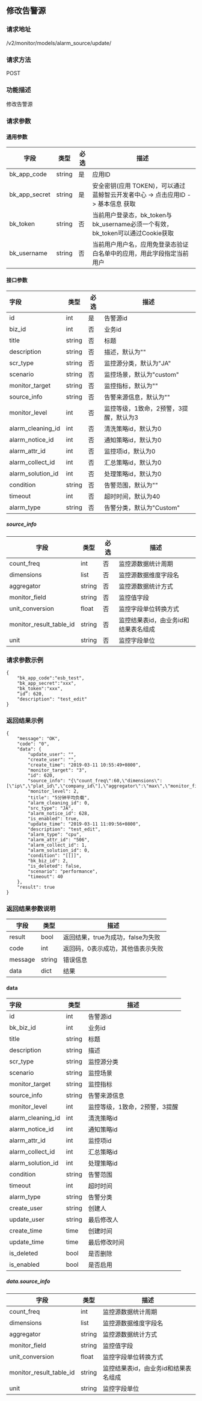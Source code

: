## 修改告警源

### 请求地址

/v2/monitor/models/alarm_source/update/

### 请求方法

POST

### 功能描述

修改告警源

### 请求参数

#### 通用参数

| 字段          | 类型   | 必选 | 描述                                                         |
| ------------- | ------ | ---- | ------------------------------------------------------------ |
| bk_app_code   | string | 是   | 应用ID                                                       |
| bk_app_secret | string | 是   | 安全密钥(应用 TOKEN)，可以通过 蓝鲸智云开发者中心 -> 点击应用ID -> 基本信息 获取 |
| bk_token      | string | 否   | 当前用户登录态，bk_token与bk_username必须一个有效，bk_token可以通过Cookie获取 |
| bk_username   | string | 否   | 当前用户用户名，应用免登录态验证白名单中的应用，用此字段指定当前用户 |

#### 接口参数

| 字段              | 类型   | 必选 | 描述                                   |
| :---------------- | ------ | ---- | -------------------------------------- |
| id                | int    | 是   | 告警源id                               |
| biz_id            | int    | 否   | 业务id                                 |
| title             | string | 否   | 标题                                   |
| description       | string | 否   | 描述，默认为""                         |
| scr_type          | string | 否   | 监控源分类，默认为"JA"                 |
| scenario          | string | 否   | 监控场景，默认为"custom"               |
| monitor_target    | string | 否   | 监控指标，默认为""                     |
| source_info       | string | 否   | 告警来源信息，默认为""                 |
| monitor_level     | int    | 否   | 监控等级，1致命，2预警，3提醒，默认为3 |
| alarm_cleaning_id | int    | 否   | 清洗策略id，默认为0                    |
| alarm_notice_id   | int    | 否   | 通知策略id，默认为0                    |
| alarm_attr_id     | int    | 否   | 监控项id，默认为0                      |
| alarm_collect_id  | int    | 否   | 汇总策略id，默认为0                    |
| alarm_solution_id | int    | 否   | 处理策略id，默认为0                    |
| condition         | string | 否   | 告警范围，默认为""                     |
| timeout           | int    | 否   | 超时时间，默认为40                     |
| alarm_type        | string | 否   | 告警分类，默认为"Custom"               |

##### source_info

| 字段                    | 类型   | 必选 | 描述                                 |
| ----------------------- | ------ | ---- | ------------------------------------ |
| count_freq              | int    | 否   | 监控源数据统计周期                   |
| dimensions              | list   | 否   | 监控源数据维度字段名                 |
| aggregator              | string | 否   | 监控源数据统计方式                   |
| monitor_field           | string | 否   | 监控值字段                           |
| unit_conversion         | float  | 否   | 监控字段单位转换方式                 |
| monitor_result_table_id | string | 否   | 监控结果表id，由业务id和结果表名组成 |
| unit                    | string | 否   | 监控字段单位                         |

### 请求参数示例

```
{
    "bk_app_code":"esb_test",
    "bk_app_secret":"xxx",
    "bk_token":"xxx",
    “id”: 620,
    "description": "test_edit"
}
```

### 返回结果示例

```
{
    "message": "OK",
    "code": "0",
    "data": {
        "update_user": "",
        "create_user": "",
        "create_time": "2019-03-11 10:55:49+0800",
        "monitor_target": "3",
        "id": 620,
        "source_info": "{\"count_freq\":60,\"dimensions\":[\"ip\",\"plat_id\",\"company_id\"],\"aggregator\":\"max\",\"monitor_field\":\"load5\",\"unit_conversion\":1.0,\"monitor_result_table_id\":\"2_system_load\",\"unit\":\"\"}",
        "monitor_level": 2,
        "title": "5分钟平均负载",
        "alarm_cleaning_id": 0,
        "src_type": "JA",
        "alarm_notice_id": 628,
        "is_enabled": true,
        "update_time": "2019-03-11 11:09:56+0800",
        "description": "test_edit",
        "alarm_type": "cpu",
        "alarm_attr_id": "506",
        "alarm_collect_id": 1,
        "alarm_solution_id": 0,
        "condition": "[[]]",
        "bk_biz_id": 2,
        "is_deleted": false,
        "scenario": "performance",
        "timeout": 40
    },
    "result": true
}
```

### 返回结果参数说明

| 字段    | 类型   | 描述                              |
| ------- | ------ | --------------------------------- |
| result  | bool   | 返回结果，true为成功，false为失败 |
| code    | int    | 返回码，0表示成功，其他值表示失败 |
| message | string | 错误信息                          |
| data    | dict   | 结果                              |

#### data

| 字段              | 类型   | 描述                          |
| :---------------- | ------ | ----------------------------- |
| id                | int    | 告警源id                      |
| bk_biz_id         | int    | 业务id                        |
| title             | string | 标题                          |
| description       | string | 描述                          |
| scr_type          | string | 监控源分类                    |
| scenario          | string | 监控场景                      |
| monitor_target    | string | 监控指标                      |
| source_info       | string | 告警来源信息                  |
| monitor_level     | int    | 监控等级，1致命，2预警，3提醒 |
| alarm_cleaning_id | int    | 清洗策略id                    |
| alarm_notice_id   | int    | 通知策略id                    |
| alarm_attr_id     | int    | 监控项id                      |
| alarm_collect_id  | int    | 汇总策略id                    |
| alarm_solution_id | int    | 处理策略id                    |
| condition         | string | 告警范围                      |
| timeout           | int    | 超时时间                      |
| alarm_type        | string | 告警分类                      |
| create_user       | string | 创建人                        |
| update_user       | string | 最后修改人                    |
| create_time       | time   | 创建时间                      |
| update_time       | time   | 最后修改时间                  |
| is_deleted        | bool   | 是否删除                      |
| is_enabled        | bool   | 是否启用                      |

##### data.source_info

| 字段                    | 类型   | 描述                                 |
| ----------------------- | ------ | ------------------------------------ |
| count_freq              | int    | 监控源数据统计周期                   |
| dimensions              | list   | 监控源数据维度字段名                 |
| aggregator              | string | 监控源数据统计方式                   |
| monitor_field           | string | 监控值字段                           |
| unit_conversion         | float  | 监控字段单位转换方式                 |
| monitor_result_table_id | string | 监控结果表id，由业务id和结果表名组成 |
| unit                    | string | 监控字段单位                         |

